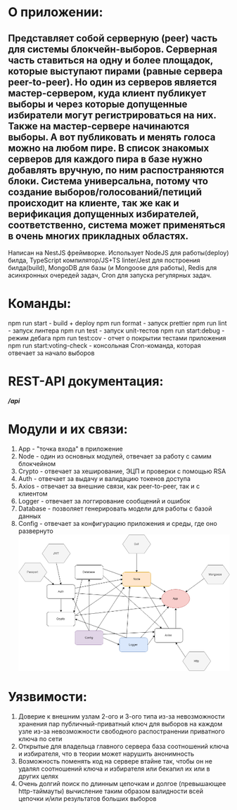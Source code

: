О приложении:
=====================
Представляет собой серверную (peer) часть для системы блокчейн-выборов. Серверная часть ставиться на одну и более площадок, которые выступают пирами (равные сервера peer-to-peer). Но один из серверов является мастер-сервером, куда клиент публикует выборы и через которые допущенные избиратели могут регистрироваться на них. Также на мастер-сервере начинаются выборы. А вот публиковать и менять голоса можно на любом пире. В список знакомых серверов для каждого пира в базе нужно добавлять вручную, по ним распостраняются блоки.
Система универсальна, потому что создание выборов/голосований/петиций происходит на клиенте, так же как и верификация допущенных избирателей, соответственно, система может применяться в очень многих прикладных областях.
---
Написан на NestJS фреймворке.
Использует NodeJS для работы(deploy) билда, TypeScript компилятор/JS+TS linter/Jest для построения билда(build), MongoDB для базы (и Mongoose для работы), Redis для асинхронных очередей задач, Cron для запуска регулярных задач.

Команды:
=====================
npm run start - build + deploy
npm run format - запуск prettier
npm run lint - запуск линтера
npm run test - запуск unit-тестов
npm run start:debug - режим дебага
npm run test:cov - отчет о покрытии тестами приложения
npm run start:voting-check - консольная Cron-команда, которая отвечает за начало выборов

REST-API документация:
=====================
***/api***

Модули и их связи:
=====================
1. App - "точка входа" в приложение
2. Node - один из основных модулей, отвечает за работу с самим блокчейном
3. Crypto - отвечает за хеширование, ЭЦП и проверки с помощью RSA
4. Auth - отвечает за выдачу и валидацию токенов доступа
5. Axios - отвечает за внешние связи, как peer-to-peer, так и с клиентом
6. Logger - отвечает за логгирование сообщений и ошибок
7. Database - позволяет генерировать модели для работы с базой данных
8. Config - отвечает за конфигурацию приложения и среды, где оно развернуто
![Архитектура модулей приложения](https://github.com/yak4995/blockchain-voting-server-side/blob/master/BCVS-arch.png)

Уязвимости:
=====================
1. Доверие к внешним узлам 2-ого и 3-ого типа из-за невозможности хранения пар публичный-приватный ключ для выборов на каждом узле из-за невозможности свободного распостранении приватного ключа по сети
2. Открытые для владельца главного сервера база соотношений ключа и избирателя, что в теории может нарушить анонимность
3. Возможность поменять код на сервере втайне так, чтобы он не удалял соотношений ключа и избирателя или бекапил их или в других целях 
4. Очень долгий поиск по длинным цепочкам и долгое (превышающее http-таймауты) вычисление таким образом валидности всей цепочки и/или результатов больших выборов
